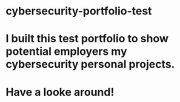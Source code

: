 # cybersecurity-portfolio-test

# I built this test portfolio to show potential employers my cybersecurity personal projects. 

# Have a looke around!
